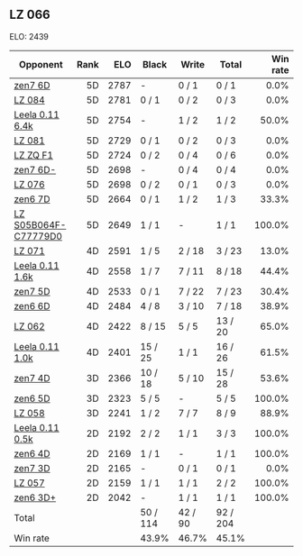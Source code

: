 ## LZ 066 ##

ELO: 2439

Opponent | Rank | ELO | Black | Write | Total | Win rate
---------|-----:|----:|-------|-------|-------|-------:
[zen7 6D](zen7%206D.md) | 5D | 2787 | - | 0 / 1 | 0 / 1 | 0.0%
[LZ 084](LZ%20084.md) | 5D | 2781 | 0 / 1 | 0 / 2 | 0 / 3 | 0.0%
[Leela 0.11 6.4k](Leela%200.11%206.4k.md) | 5D | 2754 | - | 1 / 2 | 1 / 2 | 50.0%
[LZ 081](LZ%20081.md) | 5D | 2729 | 0 / 1 | 0 / 2 | 0 / 3 | 0.0%
[LZ ZQ F1](LZ%20ZQ%20F1.md) | 5D | 2724 | 0 / 2 | 0 / 4 | 0 / 6 | 0.0%
[zen7 6D-](zen7%206D-.md) | 5D | 2698 | - | 0 / 4 | 0 / 4 | 0.0%
[LZ 076](LZ%20076.md) | 5D | 2698 | 0 / 2 | 0 / 1 | 0 / 3 | 0.0%
[zen6 7D](zen6%207D.md) | 5D | 2664 | 0 / 1 | 1 / 2 | 1 / 3 | 33.3%
[LZ S05B064F-C77779D0](LZ%20S05B064F-C77779D0.md) | 5D | 2649 | 1 / 1 | - | 1 / 1 | 100.0%
[LZ 071](LZ%20071.md) | 4D | 2591 | 1 / 5 | 2 / 18 | 3 / 23 | 13.0%
[Leela 0.11 1.6k](Leela%200.11%201.6k.md) | 4D | 2558 | 1 / 7 | 7 / 11 | 8 / 18 | 44.4%
[zen7 5D](zen7%205D.md) | 4D | 2533 | 0 / 1 | 7 / 22 | 7 / 23 | 30.4%
[zen6 6D](zen6%206D.md) | 4D | 2484 | 4 / 8 | 3 / 10 | 7 / 18 | 38.9%
[LZ 062](LZ%20062.md) | 4D | 2422 | 8 / 15 | 5 / 5 | 13 / 20 | 65.0%
[Leela 0.11 1.0k](Leela%200.11%201.0k.md) | 4D | 2401 | 15 / 25 | 1 / 1 | 16 / 26 | 61.5%
[zen7 4D](zen7%204D.md) | 3D | 2366 | 10 / 18 | 5 / 10 | 15 / 28 | 53.6%
[zen6 5D](zen6%205D.md) | 3D | 2323 | 5 / 5 | - | 5 / 5 | 100.0%
[LZ 058](LZ%20058.md) | 3D | 2241 | 1 / 2 | 7 / 7 | 8 / 9 | 88.9%
[Leela 0.11 0.5k](Leela%200.11%200.5k.md) | 2D | 2192 | 2 / 2 | 1 / 1 | 3 / 3 | 100.0%
[zen6 4D](zen6%204D.md) | 2D | 2169 | 1 / 1 | - | 1 / 1 | 100.0%
[zen7 3D](zen7%203D.md) | 2D | 2165 | - | 0 / 1 | 0 / 1 | 0.0%
[LZ 057](LZ%20057.md) | 2D | 2159 | 1 / 1 | 1 / 1 | 2 / 2 | 100.0%
[zen6 3D+](zen6%203D+.md) | 2D | 2042 | - | 1 / 1 | 1 / 1 | 100.0%
Total | | | 50 / 114 | 42 / 90 | 92 / 204 | 
Win rate| | | 43.9% | 46.7% | 45.1% | 
